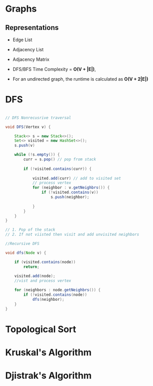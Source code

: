 
# Graphs

## Representations
* Edge List
* Adjacency List
* Adjacency Matrix


* DFS/BFS Time Complexity = **O(V + |E|)**, 
* For an undirected graph, the runtime is calculated as **O(V + 2|E|)**


# DFS

```java
  
// DFS Nonrecusrive traversal

void DFS(Vertex v) {

    Stack<> s = new Stack<>();
    Set<> visited = new HashSet<>();
    s.push(v) 

    while (!s.empty()) {
        curr = s.pop() // pop from stack
        
        if (!visited.contains(curr)) {
            
            visited.add(curr) // add to visited set
            // process vertex
            for (neighbor : v.getNeighbrs()) {
                if (!visited.contains(v)) 
                    s.push(neighbor);
                
            }
        }
    }
}

// 1. Pop of the stack
// 2. If not viisted then visit and add unvisited neighbors

//Recursive DFS

void dfs(Node v) {

    if (visited.contains(node)) 
        return;
    
    visited.add(node);
    //vist and process vertex

    for (neighbors : node.getNeighbrs()) {
        if (!visited.contains(node)) 
            dfs(neighbor); 
    }
}

```

# Topological Sort




# Kruskal's Algorithm



# Djistrak's Algorithm
